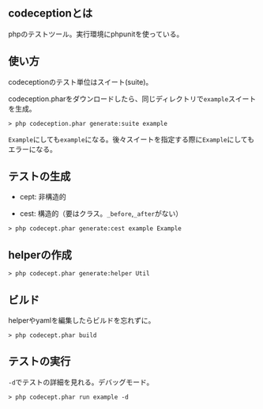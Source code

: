 ## codeceptionとは

phpのテストツール。実行環境にphpunitを使っている。

## 使い方

codeceptionのテスト単位はスイート(suite)。

codeception.pharをダウンロードしたら、同じディレクトリで`example`スイートを生成。

```
> php codeception.phar generate:suite example
```

`Example`にしても`example`になる。後々スイートを指定する際に`Example`にしてもエラーになる。

## テストの生成

- cept: 非構造的

- cest: 構造的（要はクラス。`_before`,`_after`がない）

```
> php codecept.phar generate:cest example Example

```

## helperの作成

```
> php codecept.phar generate:helper Util
```

## ビルド

helperやyamlを編集したらビルドを忘れずに。

```
> php codecept.phar build
```

## テストの実行

`-d`でテストの詳細を見れる。デバッグモード。

```
> php codecept.phar run example -d
```




